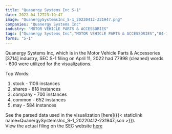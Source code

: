 ```yaml
---
title: "Quanergy Systems Inc S-1"
date: 2022-04-12T23:19:47
image: "QuanergySystemsInc_S-1_20220412-231947.png"
companies: "Quanergy Systems Inc"
industry: "MOTOR VEHICLE PARTS & ACCESSORIES"
tags: ["Quanergy Systems Inc","MOTOR VEHICLE PARTS & ACCESSORIES","04-11-2022","S-1"]
forms: "S-1"
---
```

Quanergy Systems Inc, which is in the Motor Vehicle Parts & Accessories [3714] industry, SEC S-1 filing on April 11, 2022 had 77998 (cleaned) words - 600 were utilized for the visualizations.

Top Words:
1. stock - 1106 instances
2. shares - 818 instances
3. company - 700 instances
4. common - 652 instances
5. may - 584 instances


See the parsed data used in the visualization [here]({{< staticlink name=QuanergySystemsInc_S-1_20220412-231947.json >}}).  
View the actual filing on the SEC website [here](https://www.sec.gov/Archives/edgar/data/1794621/0001193125-22-101819.txt)